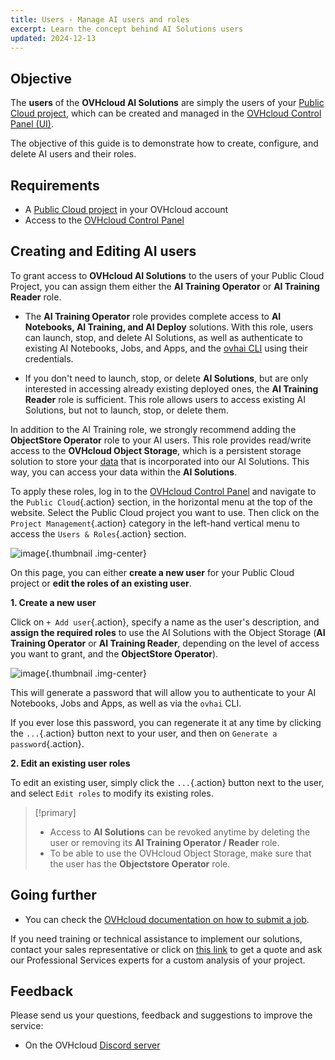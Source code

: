 ```yaml
---
title: Users - Manage AI users and roles
excerpt: Learn the concept behind AI Solutions users
updated: 2024-12-13
---
```


<style>
.img-center {
  text-align: center !important;
}
</style>

## Objective

The **users** of the **OVHcloud AI Solutions** are simply the users of your [Public Cloud project](/links/public-cloud/public-cloud), which can be created and managed in the [OVHcloud Control Panel (UI)](/links/manager).

The objective of this guide is to demonstrate how to create, configure, and delete AI users and their roles.

## Requirements

- A [Public Cloud project](/links/public-cloud/public-cloud) in your OVHcloud account
- Access to the [OVHcloud Control Panel](/links/manager)

## Creating and Editing AI users

To grant access to **OVHcloud AI Solutions** to the users of your Public Cloud Project, you can assign them either the **AI Training Operator** or **AI Training Reader** role.

- The **AI Training Operator** role provides complete access to **AI Notebooks, AI Training, and AI Deploy** solutions. With this role, users can launch, stop, and delete AI Solutions, as well as authenticate to existing AI Notebooks, Jobs, and Apps, and the [ovhai CLI](/pages/public_cloud/ai_machine_learning/cli_10_howto_install_cli) using their credentials.

- If you don't need to launch, stop, or delete **AI Solutions**, but are only interested in accessing already existing deployed ones, the **AI Training Reader** role is sufficient. This role allows users to access existing AI Solutions, but not to launch, stop, or delete them.

In addition to the AI Training role, we strongly recommend adding the **ObjectStore Operator** role to your AI users. This role provides read/write access to the **OVHcloud Object Storage**, which is a persistent storage solution to store your [data](/pages/public_cloud/ai_machine_learning/gi_02_concepts_data) that is incorporated into our AI Solutions. This way, you can access your data within the **AI Solutions**.

To apply these roles, log in to the [OVHcloud Control Panel](/links/manager) and navigate to the `Public Cloud`{.action} section, in the horizontal menu at the top of the website. Select the Public Cloud project you want to use. Then click on the `Project Management`{.action} category in the left-hand vertical menu to access the `Users & Roles`{.action} section.

![image](images/03_users_menu.png){.thumbnail .img-center}

On this page, you can either **create a new user** for your Public Cloud project or **edit the roles of an existing user**.

**1\. Create a new user**

Click on `+ Add user`{.action}, specify a name as the user's description, and **assign the required roles** to use the AI Solutions with the Object Storage (**AI Training Operator** or **AI Training Reader**, depending on the level of access you want to grant, and the **ObjectStore Operator**).

![image](images/04_users_roles.png){.thumbnail .img-center}

This will generate a password that will allow you to authenticate to your AI Notebooks, Jobs and Apps, as well as via the `ovhai` CLI.

If you ever lose this password, you can regenerate it at any time by clicking the `...`{.action} button next to your user, and then on `Generate a password`{.action}.

**2\. Edit an existing user roles**

To edit an existing user, simply click the `...`{.action} button next to the user, and select `Edit roles` to modify its existing roles.

> [!primary]
>
> - Access to **AI Solutions** can be revoked anytime by deleting the user or removing its **AI Training Operator / Reader** role.
> - To be able to use the OVHcloud Object Storage, make sure that the user has the **Objectstore Operator** role.

## Going further

- You can check the [OVHcloud documentation on how to submit a job](/pages/public_cloud/ai_machine_learning/training_guide_02_howto_submit_job).

If you need training or technical assistance to implement our solutions, contact your sales representative or click on [this link](/links/professional-services) to get a quote and ask our Professional Services experts for a custom analysis of your project.

## Feedback

Please send us your questions, feedback and suggestions to improve the service:

- On the OVHcloud [Discord server](https://discord.gg/ovhcloud)
